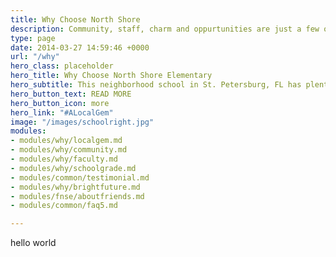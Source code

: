```yaml
---
title: Why Choose North Shore
description: Community, staff, charm and oppurtunities are just a few of the reason we believe you should consider North Shore Elementary. Learn more about the school grade, experiences, or how to schedule a tour.
type: page
date: 2014-03-27 14:59:46 +0000
url: "/why"
hero_class: placeholder
hero_title: Why Choose North Shore Elementary
hero_subtitle: This neighborhood school in St. Petersburg, FL has plenty to offer.
hero_button_text: READ MORE
hero_button_icon: more
hero_link: "#ALocalGem"
image: "/images/schoolright.jpg"
modules:
- modules/why/localgem.md
- modules/why/community.md
- modules/why/faculty.md
- modules/why/schoolgrade.md
- modules/common/testimonial.md
- modules/why/brightfuture.md
- modules/fnse/aboutfriends.md
- modules/common/faq5.md

---
```

hello world